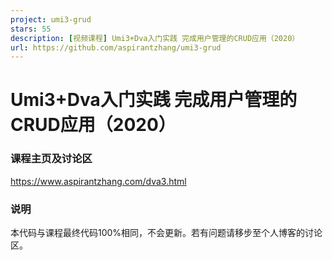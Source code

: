 ```yaml
---
project: umi3-grud
stars: 55
description: [视频课程] Umi3+Dva入门实践 完成用户管理的CRUD应用（2020）
url: https://github.com/aspirantzhang/umi3-grud
---
```


Umi3+Dva入门实践 完成用户管理的CRUD应用（2020）
================================

### 课程主页及讨论区

https://www.aspirantzhang.com/dva3.html

### 说明

本代码与课程最终代码100%相同，不会更新。若有问题请移步至个人博客的讨论区。
